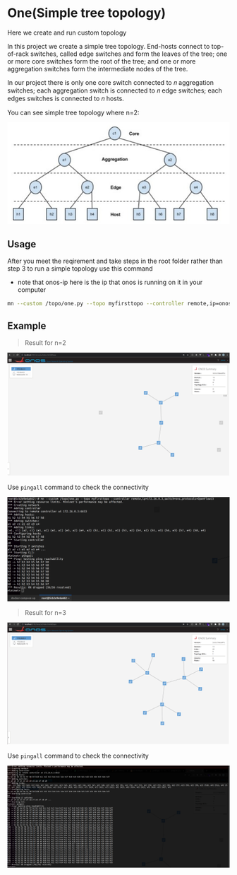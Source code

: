 # One(Simple tree topology)

Here we create and run custom topology

In this project we create a simple tree topology. End-hosts connect to top-of-rack switches, called edge switches and form the leaves of the tree; one or more core switches form the root of the tree; and one or more aggregation switches form the intermediate nodes of the tree.

In our project there is only one core switch connected to 𝑛 aggregation switches; each aggregation switch is connected to 𝑛 edge switches; each edges switches is connected to 𝑛 hosts.

You can see simple tree topology where n=2:

![simple tree topology](/images/simple-tree-topology.png)

## Usage
After you meet the reqirement and take steps in the root folder rather than step 3 to run a simple topology use this command
- note that onos-ip here is the ip that onos is running on it in your computer
```sh
mn --custom /topo/one.py --topo myfirsttopo --controller remote,ip=onos-ip,switch=ovs,protocols=OpenFlow13
```

## Example
> Result for n=2

![two topology](/images/two.png)

Use `pingall` command to check the connectivity

![pingall two](/images/pingall-two.png)

> Result for n=3

![three topology](/images/three.png)

Use `pingall` command to check the connectivity

![pingall three](/images/pingall-three.png)